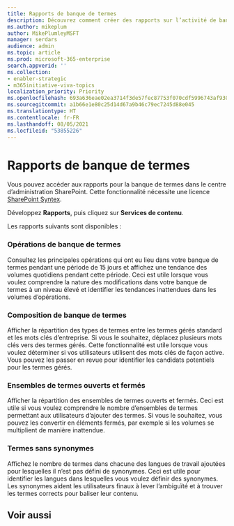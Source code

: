 ```yaml
---
title: Rapports de banque de termes
description: Découvrez comment créer des rapports sur l’activité de banque de termes
ms.author: mikeplum
author: MikePlumleyMSFT
manager: serdars
audience: admin
ms.topic: article
ms.prod: microsoft-365-enterprise
search.appverid: ''
ms.collection:
- enabler-strategic
- m365initiative-viva-topics
localization_priority: Priority
ms.openlocfilehash: 693a636eae02ea3714f3de57fec87753f070cdf5996743af930de40419683b8b
ms.sourcegitcommit: a1b66e1e80c25d14d67a9b46c79ec7245d88e045
ms.translationtype: HT
ms.contentlocale: fr-FR
ms.lasthandoff: 08/05/2021
ms.locfileid: "53855226"
---
```

# <a name="term-store-reports"></a>Rapports de banque de termes

Vous pouvez accéder aux rapports pour la banque de termes dans le centre d’administration SharePoint. Cette fonctionnalité nécessite une licence [SharePoint Syntex](index.md).

Développez **Rapports**, puis cliquez sur **Services de contenu**.

Les rapports suivants sont disponibles :

### <a name="term-store-operations"></a>Opérations de banque de termes

Consultez les principales opérations qui ont eu lieu dans votre banque de termes pendant une période de 15 jours et affichez une tendance des volumes quotidiens pendant cette période. Ceci est utile lorsque vous voulez comprendre la nature des modifications dans votre banque de termes à un niveau élevé et identifier les tendances inattendues dans les volumes d’opérations. 

### <a name="term-store-composition"></a>Composition de banque de termes

Afficher la répartition des types de termes entre les termes gérés standard et les mots clés d’entreprise. Si vous le souhaitez, déplacez plusieurs mots clés vers des termes gérés. Cette fonctionnalité est utile lorsque vous voulez déterminer si vos utilisateurs utilisent des mots clés de façon active. Vous pouvez les passer en revue pour identifier les candidats potentiels pour les termes gérés.

### <a name="open-and-closed-term-sets"></a>Ensembles de termes ouverts et fermés

Afficher la répartition des ensembles de termes ouverts et fermés. Ceci est utile si vous voulez comprendre le nombre d’ensembles de termes permettant aux utilisateurs d’ajouter des termes. Si vous le souhaitez, vous pouvez les convertir en éléments fermés, par exemple si les volumes se multiplient de manière inattendue. 

### <a name="terms-without-synonyms"></a>Termes sans synonymes

Affichez le nombre de termes dans chacune des langues de travail ajoutées pour lesquelles il n’est pas défini de synonymes. Ceci est utile pour identifier les langues dans lesquelles vous voulez définir des synonymes. Les synonymes aident les utilisateurs finaux à lever l’ambiguïté et à trouver les termes corrects pour baliser leur contenu.

## <a name="see-also"></a>Voir aussi



  






